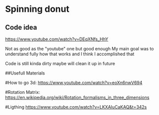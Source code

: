 # Spinning donut

## Code idea
https://www.youtube.com/watch?v=DEqXNfs_HhY

Not as good as the "youtube" one but good enough
My main goal was to understand fully how that works and I think I accomplished that

Code is still kinda dirty maybe will clean it up in future

##Usefull Materials

#How to go 3d:
https://www.youtube.com/watch?v=eoXn6nwV694

#Rotation Matrix:
https://en.wikipedia.org/wiki/Rotation_formalisms_in_three_dimensions

#Ligthing
https://www.youtube.com/watch?v=LKXAIuCaKAQ&t=342s
